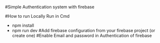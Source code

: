 #Simple Authentication system with firebase 

#How to run Locally
  Run in Cmd
  - npm install 
  - npm run dev
#Add firebase configuration from your firebase project (or create one)
#Enable Email and password in Authentication of firebase